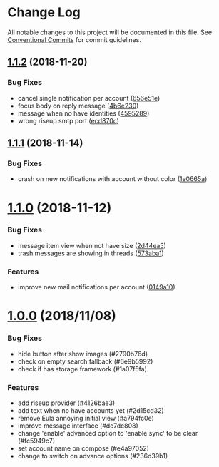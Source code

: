 # Change Log

All notable changes to this project will be documented in this file.
See [Conventional Commits](https://conventionalcommits.org) for commit guidelines.


## [1.1.2](https://framagit.org/dystopia-project/simple-email/compare/v1.1.1...v1.1.2) (2018-11-20)


### Bug Fixes

* cancel single notification per account ([656e51e](https://framagit.org/dystopia-project/simple-email/commit/656e51e))
* focus body on reply message ([4b6e230](https://framagit.org/dystopia-project/simple-email/commit/4b6e230))
* message when no have identities ([4595289](https://framagit.org/dystopia-project/simple-email/commit/4595289))
* wrong riseup smtp port ([ecd870c](https://framagit.org/dystopia-project/simple-email/commit/ecd870c))

## [1.1.1](https://framagit.org/dystopia-project/simple-email/compare/v1.1.0...v1.1.1) (2018-11-14)


### Bug Fixes

* crash on new notifications with account without color ([1e0665a](https://framagit.org/dystopia-project/simple-email/commit/1e0665a))


# [1.1.0](https://framagit.org/dystopia-project/simple-email/compare/v1.0.0...v1.1.0) (2018-11-12)


### Bug Fixes

* message item view when not have size ([2d44ea5](https://framagit.org/dystopia-project/simple-email/commit/2d44ea5))
* trash messages are showing in threads ([573aba1](https://framagit.org/dystopia-project/simple-email/commit/573aba1))

### Features

* improve new mail notifications per account ([0149a10](https://framagit.org/dystopia-project/simple-email/commit/0149a10))


# [1.0.0](https://framagit.org/dystopia-project/simple-email) (2018/11/08)


### Bug Fixes

* hide button after show images (#2790b76d)
* check on empty search fallback (#6e9b5992)
* check if has storage framework (#1a07f5fa)

### Features

* add riseup provider (#4126bae3)
* add text when no have accounts yet (#2d15cd32)
* remove Eula annoying initial view (#a794fc0e)
* improve message interface (#de7dc808)
* change 'enable' advanced option to 'enable sync' to be clear (#fc5949c7)
* set account name on compose (#e4a97052)
* change to switch on advance options (#236d39b1)
